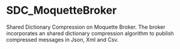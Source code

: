 # SDC_MoquetteBroker

Shared Dictionary Compression on Moquette Broker. The broker incorporates an shared dictionary compression algorithm to publish compressed messages in Json, Xml and Csv.

